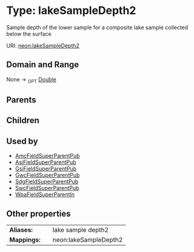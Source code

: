 
# Type: lakeSampleDepth2


Sample depth of the lower sample for a composite lake sample collected below the surface

URI: [neon:lakeSampleDepth2](https://data.neonscience.org/lakeSampleDepth2)


## Domain and Range

None ->  <sub>OPT</sub> [Double](types/Double.md)

## Parents


## Children


## Used by

 * [AmcFieldSuperParentPub](AmcFieldSuperParentPub.md)
 * [AsiFieldSuperParentPub](AsiFieldSuperParentPub.md)
 * [GsiFieldSuperParentPub](GsiFieldSuperParentPub.md)
 * [GwcFieldSuperParentPub](GwcFieldSuperParentPub.md)
 * [SdgFieldSuperParentPub](SdgFieldSuperParentPub.md)
 * [SwcFieldSuperParentPub](SwcFieldSuperParentPub.md)
 * [WpaFieldSuperParentIn](WpaFieldSuperParentIn.md)

## Other properties

|  |  |  |
| --- | --- | --- |
| **Aliases:** | | lake sample depth2 |
| **Mappings:** | | neon:lakeSampleDepth2 |


